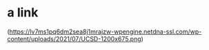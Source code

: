 # a link
(https://lv7ms1pq6dm2sea8j1mrajzw-wpengine.netdna-ssl.com/wp-content/uploads/2021/07/UCSD-1200x675.png)